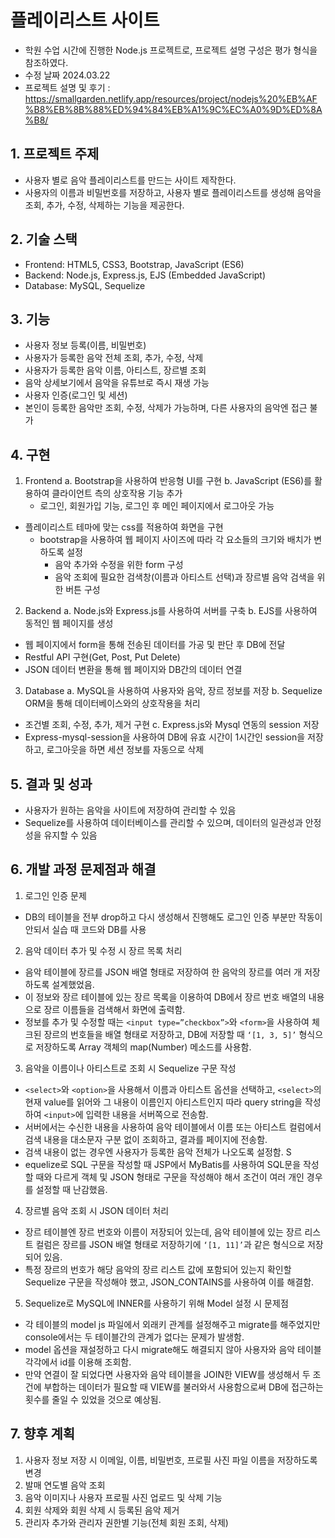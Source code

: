 # 플레이리스트 사이트
- 학원 수업 시간에 진행한 Node.js 프로젝트로, 프로젝트 설명 구성은 평가 형식을 참조하였다.
- 수정 날짜 2024.03.22
- 프로젝트 설명 및 후기 : https://smallgarden.netlify.app/resources/project/nodejs%20%EB%AF%B8%EB%8B%88%ED%94%84%EB%A1%9C%EC%A0%9D%ED%8A%B8/

## 1.	프로젝트 주제
-	사용자 별로 음악 플레이리스트를 만드는 사이트 제작한다.
-	사용자의 이름과 비밀번호를 저장하고, 사용자 별로 플레이리스트를 생성해 음악을 조회, 추가, 수정, 삭제하는 기능을 제공한다.

## 2.	기술 스택
-	Frontend: HTML5, CSS3, Bootstrap, JavaScript (ES6)
-	Backend: Node.js, Express.js, EJS (Embedded JavaScript)
-	Database: MySQL, Sequelize

## 3.	기능
-	사용자 정보 등록(이름, 비밀번호)
-	사용자가 등록한 음악 전체 조회, 추가, 수정, 삭제
-	사용자가 등록한 음악 이름, 아티스트, 장르별 조회
-	음악 상세보기에서 음악을 유튜브로 즉시 재생 가능
-	사용자 인증(로그인 및 세션)
-	본인이 등록한 음악만 조회, 수정, 삭제가 가능하며, 다른 사용자의 음악엔 접근 불가

## 4.	구현
1. Frontend
a. Bootstrap을 사용하여 반응형 UI를 구현
b. JavaScript (ES6)를 활용하여 클라이언트 측의 상호작용 기능 추가
	- 로그인, 회원가입 기능, 로그인 후 메인 페이지에서 로그아웃 가능
  - 플레이리스트 테마에 맞는 css를 적용하여 화면을 구현
	- bootstrap을 사용하여 웹 페이지 사이즈에 따라 각 요소들의 크기와 배치가 변하도록 설정
		- 음악 추가와 수정을 위한 form 구성
		- 음악 조회에 필요한 검색창(이름과 아티스트 선택)과 장르별 음악 검색을 위한 버튼 구성

2. Backend
a. Node.js와 Express.js를 사용하여 서버를 구축
b. EJS를 사용하여 동적인 웹 페이지를 생성
  -	웹 페이지에서 form을 통해 전송된 데이터를 가공 및 판단 후 DB에 전달
  -	Restful API 구현(Get, Post, Put Delete)
  -	JSON 데이터 변환을 통해 웹 페이지와 DB간의 데이터 연결

3. Database
a. MySQL을 사용하여 사용자와 음악, 장르 정보를 저장
b. Sequelize ORM을 통해 데이터베이스와의 상호작용을 처리
  -	조건별 조회, 수정, 추가, 제거 구현
c. Express.js와 Mysql 연동의 session 저장
  -	Express-mysql-session을 사용하여 DB에 유효 시간이 1시간인 session을 저장하고, 로그아웃을 하면 세션 정보를 자동으로 삭제

## 5.	결과 및 성과
-	사용자가 원하는 음악을 사이트에 저장하여 관리할 수 있음
-	Sequelize를 사용하여 데이터베이스를 관리할 수 있으며, 데이터의 일관성과 안정성을 유지할 수 있음

## 6.	개발 과정 문제점과 해결
1.	로그인 인증 문제
  - DB의 테이블을 전부 drop하고 다시 생성해서 진행해도 로그인 인증 부분만 작동이 안되서 실습 때 코드와 DB를 사용
2.	음악 데이터 추가 및 수정 시 장르 목록 처리
  - 음악 테이블에 장르를 JSON 배열 형태로 저장하여 한 음악의 장르를 여러 개 저장하도록 설계했었음.
  - 이 정보와 장르 테이블에 있는 장르 목록을 이용하여 DB에서 장르 번호 배열의 내용으로 장르 이름들을 검색해서 화면에 출력함.
  - 정보를 추가 및 수정할 때는 `<input type=”checkbox”>`와 `<form>`을 사용하여 체크된 장르의 번호들을 배열 형태로 저장하고, DB에 저장할 때 `‘[1, 3, 5]’` 형식으로 저장하도록 Array 객체의 map(Number) 메소드를 사용함.
3.	음악을 이름이나 아티스트로 조회 시 Sequelize 구문 작성
  - `<select>`와 `<option>`을 사용해서 이름과 아티스트 옵션을 선택하고, `<select>`의 현재 value를 읽어와 그 내용이 이름인지 아티스트인지 따라 query string을 작성하여 `<input>`에 입력한 내용을 서버쪽으로 전송함.
  - 서버에서는 수신한 내용을 사용하여 음악 테이블에서 이름 또는 아티스트 컬럼에서 검색 내용을 대소문자 구분 없이 조회하고, 결과를 페이지에 전송함.
  - 검색 내용이 없는 경우엔 사용자가 등록한 음악 전체가 나오도록 설정함. S
  - equelize로 SQL 구문을 작성할 때 JSP에서 MyBatis를 사용하여 SQL문을 작성할 때와 다르게 객체 및 JSON 형태로 구문을 작성해야 해서 조건이 여러 개인 경우를 설정할 때 난감했음.
4.	장르별 음악 조회 시 JSON 데이터 처리
  - 장르 테이블엔 장르 번호와 이름이 저장되어 있는데, 음악 테이블에 있는 장르 리스트 컬럼은 장르를 JSON 배열 형태로 저장하기에 `‘[1, 11]’`과 같은 형식으로 저장되어 있음.
  - 특정 장르의 번호가 해당 음악의 장르 리스트 값에 포함되어 있는지 확인할 Sequelize 구문을 작성해야 했고, JSON_CONTAINS를 사용하여 이를 해결함.
5.	Sequelize로 MySQL에 INNER를 사용하기 위해 Model 설정 시 문제점
  - 각 테이블의 model js 파일에서 외래키 관계를 설정해주고 migrate를 해주었지만 console에서는 두 테이블간의 관계가 없다는 문제가 발생함.
  - model 옵션을 재설정하고 다시 migrate해도 해결되지 않아 사용자와 음악 테이블 각각에서 id를 이용해 조회함.
  - 만약 연결이 잘 되었다면 사용자와 음악 테이블을 JOIN한 VIEW를 생성해서 두 조건에 부합하는 데이터가 필요할 때 VIEW를 불러와서 사용함으로써 DB에 접근하는 횟수를 줄일 수 있었을 것으로 예상됨.

## 7.	향후 계획
1.	사용자 정보 저장 시 이메일, 이름, 비밀번호, 프로필 사진 파일 이름을 저장하도록 변경
2.	발매 연도별 음악 조회
3.	음악 이미지나 사용자 프로필 사진 업로드 및 삭제 기능
4.	회원 삭제와 회원 삭제 시 등록된 음악 제거
5.	관리자 추가와 관리자 권한별 기능(전체 회원 조회, 삭제)

